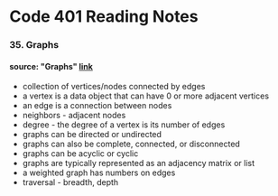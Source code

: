 # Code 401 Reading Notes 
### 35. Graphs 

####  source: "Graphs" [link](https://codefellows.github.io/common_curriculum/data_structures_and_algorithms/Code_401/class-35/resources/graphs.html)
- collection of vertices/nodes connected by edges 
- a vertex is a data object that can have 0 or more adjacent vertices 
- an edge is a connection between nodes 
- neighbors - adjacent nodes 
- degree - the degree of a vertex is its number of edges 
- graphs can be directed or undirected 
- graphs can also be complete, connected, or disconnected 
- graphs can be acyclic or cyclic 
- graphs are typically represented as an adjacency matrix or list 
- a weighted graph has numbers on edges 
- traversal - breadth, depth